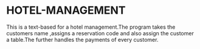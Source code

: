 # HOTEL-MANAGEMENT
This is a text-based for a hotel management.The program takes the customers name ,assigns a reservation code and also assign the customer a table.The further handles the payments of every customer.

